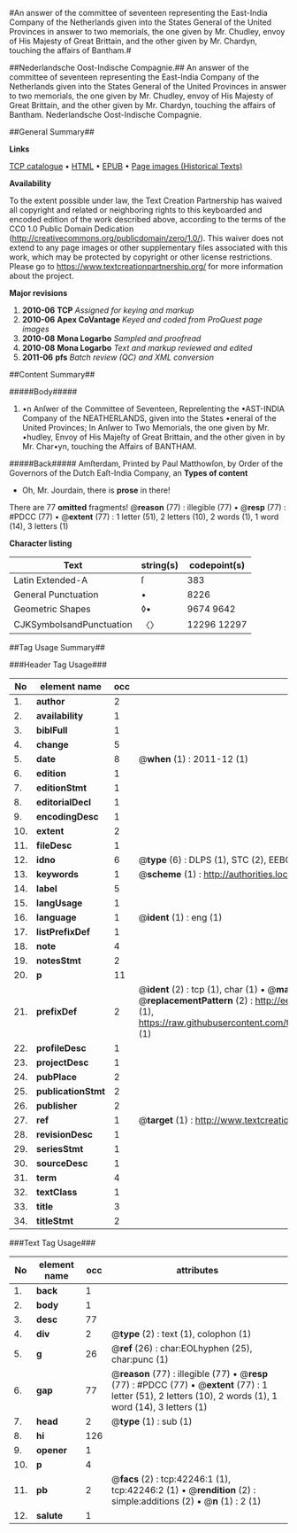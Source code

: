 #An answer of the committee of seventeen representing the East-India Company of the Netherlands given into the States General of the United Provinces in answer to two memorials, the one given by Mr. Chudley, envoy of His Majesty of Great Brittain, and the other given by Mr. Chardyn, touching the affairs of Bantham.#

##Nederlandsche Oost-Indische Compagnie.##
An answer of the committee of seventeen representing the East-India Company of the Netherlands given into the States General of the United Provinces in answer to two memorials, the one given by Mr. Chudley, envoy of His Majesty of Great Brittain, and the other given by Mr. Chardyn, touching the affairs of Bantham.
Nederlandsche Oost-Indische Compagnie.

##General Summary##

**Links**

[TCP catalogue](http://www.ota.ox.ac.uk/tcp/)  • 
[HTML](http://tei.it.ox.ac.uk/tcp/Texts-HTML/free/A37/A37544.html)  • 
[EPUB](http://tei.it.ox.ac.uk/tcp/Texts-EPUB/free/A37/A37544.epub) • 
[Page images (Historical Texts)](https://historicaltexts.jisc.ac.uk/eebo-09015966e)

**Availability**

To the extent possible under law, the Text Creation Partnership has waived all copyright and related or neighboring rights to this keyboarded and encoded edition of the work described above, according to the terms of the CC0 1.0 Public Domain Dedication (http://creativecommons.org/publicdomain/zero/1.0/). This waiver does not extend to any page images or other supplementary files associated with this work, which may be protected by copyright or other license restrictions. Please go to https://www.textcreationpartnership.org/ for more information about the project.

**Major revisions**

1. __2010-06__ __TCP__ *Assigned for keying and markup*
1. __2010-06__ __Apex CoVantage__ *Keyed and coded from ProQuest page images*
1. __2010-08__ __Mona Logarbo__ *Sampled and proofread*
1. __2010-08__ __Mona Logarbo__ *Text and markup reviewed and edited*
1. __2011-06__ __pfs__ *Batch review (QC) and XML conversion*

##Content Summary##

#####Body#####

1. •n Anſwer of the Committee of Seventeen, Repreſenting the •AST-INDIA Company of the NEATHERLANDS, given into the States •eneral of the United Provinces; In Anſwer to Two Memorials, the one given by Mr. •hudley, Envoy of His Majeſty of Great Brittain, and the other given in by Mr. Char•yn, touching the Affairs of BANTHAM.

#####Back#####
Amſterdam, Printed by Paul Matthowſon, by Order of the Governors of the Dutch Eaſt-India Company, an
**Types of content**

  * Oh, Mr. Jourdain, there is **prose** in there!

There are 77 **omitted** fragments! 
 @__reason__ (77) : illegible (77)  •  @__resp__ (77) : #PDCC (77)  •  @__extent__ (77) : 1 letter (51), 2 letters (10), 2 words (1), 1 word (14), 3 letters (1)

**Character listing**


|Text|string(s)|codepoint(s)|
|---|---|---|
|Latin Extended-A|ſ|383|
|General Punctuation|•|8226|
|Geometric Shapes|◊▪|9674 9642|
|CJKSymbolsandPunctuation|〈〉|12296 12297|

##Tag Usage Summary##

###Header Tag Usage###

|No|element name|occ|attributes|
|---|---|---|---|
|1.|__author__|2||
|2.|__availability__|1||
|3.|__biblFull__|1||
|4.|__change__|5||
|5.|__date__|8| @__when__ (1) : 2011-12 (1)|
|6.|__edition__|1||
|7.|__editionStmt__|1||
|8.|__editorialDecl__|1||
|9.|__encodingDesc__|1||
|10.|__extent__|2||
|11.|__fileDesc__|1||
|12.|__idno__|6| @__type__ (6) : DLPS (1), STC (2), EEBO-CITATION (1), OCLC (1), VID (1)|
|13.|__keywords__|1| @__scheme__ (1) : http://authorities.loc.gov/ (1)|
|14.|__label__|5||
|15.|__langUsage__|1||
|16.|__language__|1| @__ident__ (1) : eng (1)|
|17.|__listPrefixDef__|1||
|18.|__note__|4||
|19.|__notesStmt__|2||
|20.|__p__|11||
|21.|__prefixDef__|2| @__ident__ (2) : tcp (1), char (1)  •  @__matchPattern__ (2) : ([0-9\-]+):([0-9IVX]+) (1), (.+) (1)  •  @__replacementPattern__ (2) : http://eebo.chadwyck.com/downloadtiff?vid=$1&page=$2 (1), https://raw.githubusercontent.com/textcreationpartnership/Texts/master/tcpchars.xml#$1 (1)|
|22.|__profileDesc__|1||
|23.|__projectDesc__|1||
|24.|__pubPlace__|2||
|25.|__publicationStmt__|2||
|26.|__publisher__|2||
|27.|__ref__|1| @__target__ (1) : http://www.textcreationpartnership.org/docs/. (1)|
|28.|__revisionDesc__|1||
|29.|__seriesStmt__|1||
|30.|__sourceDesc__|1||
|31.|__term__|4||
|32.|__textClass__|1||
|33.|__title__|3||
|34.|__titleStmt__|2||


###Text Tag Usage###

|No|element name|occ|attributes|
|---|---|---|---|
|1.|__back__|1||
|2.|__body__|1||
|3.|__desc__|77||
|4.|__div__|2| @__type__ (2) : text (1), colophon (1)|
|5.|__g__|26| @__ref__ (26) : char:EOLhyphen (25), char:punc (1)|
|6.|__gap__|77| @__reason__ (77) : illegible (77)  •  @__resp__ (77) : #PDCC (77)  •  @__extent__ (77) : 1 letter (51), 2 letters (10), 2 words (1), 1 word (14), 3 letters (1)|
|7.|__head__|2| @__type__ (1) : sub (1)|
|8.|__hi__|126||
|9.|__opener__|1||
|10.|__p__|4||
|11.|__pb__|2| @__facs__ (2) : tcp:42246:1 (1), tcp:42246:2 (1)  •  @__rendition__ (2) : simple:additions (2)  •  @__n__ (1) : 2 (1)|
|12.|__salute__|1||
